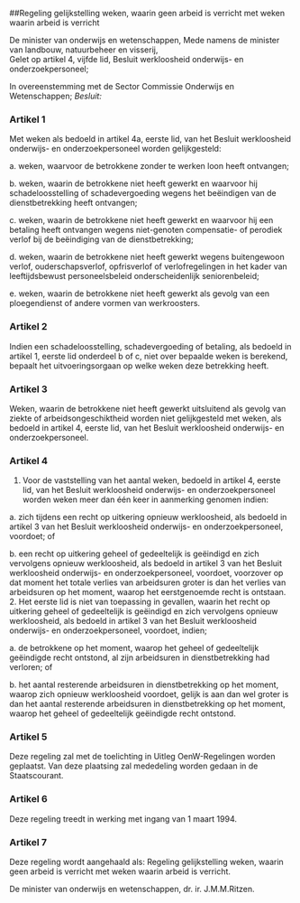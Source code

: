 <meta http-equiv='Content-Type' content='text/html; charset=utf-8' />

##Regeling gelijkstelling weken, waarin geen arbeid is verricht met weken waarin arbeid is verricht

De minister van onderwijs en wetenschappen, Mede namens de minister van landbouw, natuurbeheer en visserij,  
Gelet op artikel 4, vijfde lid, Besluit werkloosheid onderwijs- en onderzoekpersoneel;

In overeenstemming met de Sector Commissie Onderwijs en Wetenschappen;
*Besluit:*     

### Artikel  1  

Met weken als bedoeld in artikel 4a, eerste lid, van het Besluit werkloosheid onderwijs- en onderzoekpersoneel worden gelijkgesteld: 

a. weken, waarvoor de betrokkene zonder te werken loon heeft ontvangen;  

b. weken, waarin de betrokkene niet heeft gewerkt en waarvoor hij schadeloosstelling of schadevergoeding wegens het beëindigen van de dienstbetrekking heeft ontvangen;  

c. weken, waarin de betrokkene niet heeft gewerkt en waarvoor hij een betaling heeft ontvangen wegens niet-genoten compensatie- of perodiek verlof bij de beëindiging van de dienstbetrekking;  

d. weken, waarin de betrokkene niet heeft gewerkt wegens buitengewoon verlof, ouderschapsverlof, opfrisverlof of verlofregelingen in het kader van leeftijdsbewust personeelsbeleid onderscheidenlijk seniorenbeleid;  

e. weken, waarin de betrokkene niet heeft gewerkt als gevolg van een ploegendienst of andere vormen van werkroosters.    

### Artikel  2  

Indien een schadeloosstelling, schadevergoeding of betaling, als bedoeld in artikel 1, eerste lid onderdeel b of c, niet over bepaalde weken is berekend, bepaalt het uitvoeringsorgaan op welke weken deze betrekking heeft.  

### Artikel  3  

Weken, waarin de betrokkene niet heeft gewerkt uitsluitend als gevolg van ziekte of arbeidsongeschiktheid worden niet gelijkgesteld met weken, als bedoeld in artikel 4, eerste lid, van het Besluit werkloosheid onderwijs- en onderzoekpersoneel.  

### Artikel  4  

1.  Voor de vaststelling van het aantal weken, bedoeld in artikel 4, eerste lid, van het Besluit werkloosheid onderwijs- en onderzoekpersoneel worden weken meer dan één keer in aanmerking genomen indien: 

a. zich tijdens een recht op uitkering opnieuw werkloosheid, als bedoeld in artikel 3 van het Besluit werkloosheid onderwijs- en onderzoekpersoneel, voordoet; of  

b. een recht op uitkering geheel of gedeeltelijk is geëindigd en zich vervolgens opnieuw werkloosheid, als bedoeld in artikel 3 van het Besluit werkloosheid onderwijs- en onderzoekpersoneel, voordoet, voorzover op dat moment het totale verlies van arbeidsuren groter is dan het verlies van arbeidsuren op het moment, waarop het eerstgenoemde recht is ontstaan.     
2.  Het eerste lid is niet van toepassing in gevallen, waarin het recht op uitkering geheel of gedeeltelijk is geëindigd en zich vervolgens opnieuw werkloosheid, als bedoeld in artikel 3 van het Besluit werkloosheid onderwijs- en onderzoekpersoneel, voordoet, indien; 

a. de betrokkene op het moment, waarop het geheel of gedeeltelijk geëindigde recht ontstond, al zijn arbeidsuren in dienstbetrekking had verloren; of  

b. het aantal resterende arbeidsuren in dienstbetrekking op het moment, waarop zich opnieuw werkloosheid voordoet, gelijk is aan dan wel groter is dan het aantal resterende arbeidsuren in dienstbetrekking op het moment, waarop het geheel of gedeeltelijk geëindigde recht ontstond.     

### Artikel  5  

Deze regeling zal met de toelichting in Uitleg OenW-Regelingen worden geplaatst. Van deze plaatsing zal mededeling worden gedaan in de Staatscourant.  

### Artikel  6  

Deze regeling treedt in werking met ingang van 1 maart 1994.  

### Artikel  7  

Deze regeling wordt aangehaald als: Regeling gelijkstelling weken, waarin geen arbeid is verricht met weken waarin arbeid is verricht.  

De 
minister van onderwijs en wetenschappen,
dr. ir. J.M.M.Ritzen.    
